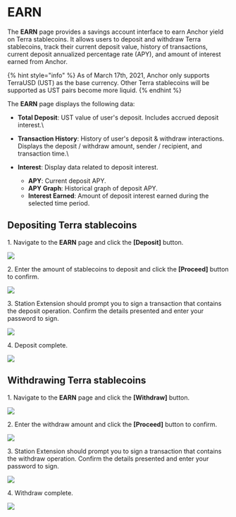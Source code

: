 # EARN

The **EARN** page provides a savings account interface to earn Anchor yield on Terra stablecoins. It allows users to deposit and withdraw Terra stablecoins, track their current deposit value, history of transactions, current deposit annualized percentage rate (APY), and amount of interest earned from Anchor.

{% hint style="info" %}
As of March 17th, 2021, Anchor only supports TerraUSD (UST) as the base currency. Other Terra stablecoins will be supported as UST pairs become more liquid.
{% endhint %}

The **EARN** page displays the following data:

* **Total Deposit**: UST value of user's deposit. Includes accrued deposit interest.\

* **Transaction History**: History of user's deposit & withdraw interactions. Displays the deposit / withdraw amount, sender / recipient, and transaction time.\

* **Interest**: Display data related to deposit interest.
  * **APY**: Current deposit APY.
  * **APY Graph**: Historical graph of deposit APY.
  * **Interest Earned**: Amount of deposit interest earned during the selected time period.

## Depositing Terra stablecoins

1\. Navigate to the **EARN** page and click the **\[Deposit]** button.&#x20;

![](<../../.gitbook/assets/Earn - deposit - 1 (2).png>)

2\. Enter the amount of stablecoins to deposit and click the **\[Proceed]** button to confirm.

![](<../../.gitbook/assets/Earn - deposit - 2.png>)

3\. Station Extension should prompt you to sign a transaction that contains the deposit operation. Confirm the details presented and enter your password to sign.

![](<../../.gitbook/assets/Earn - deposit - 3.png>)

4\. Deposit complete.

![](<../../.gitbook/assets/Earn - deposit - 4.png>)

## Withdrawing Terra stablecoins

1\. Navigate to the **EARN** page and click the **\[Withdraw]** button.&#x20;

![](<../../.gitbook/assets/Earn - withdraw - 1.png>)

2\. Enter the withdraw amount and click the **\[Proceed]** button to confirm.

![](<../../.gitbook/assets/Earn - Withdraw - 2.png>)

3\. Station Extension should prompt you to sign a transaction that contains the withdraw operation. Confirm the details presented and enter your password to sign.

![](<../../.gitbook/assets/Earn - Withdraw - 3.png>)

4\. Withdraw complete.

![](<../../.gitbook/assets/Earn - Withdraw - 4.png>)
